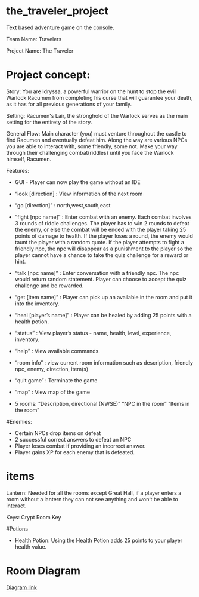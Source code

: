 # the_traveler_project
Text based adventure game on the console.

Team Name: Travelers

Project Name: The Traveler 

# Project concept:
Story: You are Idryssa, a powerful warrior on the hunt to stop the evil Warlock Racumen from completing his curse that will guarantee your death, as it has for all previous generations of your family. 

Setting: Racumen's Lair, the stronghold of the Warlock serves as the main setting for the entirety of the story.

General Flow: Main character (you) must venture throughout the castle to find Racumen and eventually defeat him. Along the way are various NPCs you are able to interact with, some friendly, some not. Make your way through their challenging combat(riddles) until you face the Warlock himself, Racumen.

Features:
- GUI - Player can now play the game without an IDE
- “look [direction] : View information of the next room
- “go [direction]” : north,west,south,east
- “fight [npc name]” : Enter combat with an enemy. Each combat involves 3 rounds of riddle challenges. The player has to win 2 rounds to defeat the enemy, or else the combat will be ended with the player taking 25 points of damage to health. If the player loses a round, the enemy would taunt the player with a random quote. If the player attempts to fight a friendly npc, the npc will disappear as a punishment to the player so the player cannot have a chance to take the quiz challenge for a reward or hint.
- “talk [npc name]” : Enter conversation with a friendly npc. The npc would return random statement. Player can choose to accept the quiz challenge and be rewarded.
- “get [item name]” : Player can pick up an available in the room and put it into the inventory.
- “heal [player’s name]” : Player can be healed by adding 25 points with a health potion.
- “status” : View player’s status - name, health, level, experience, inventory.
- “help” : View available commands.
- “room info” : view current room information such as description, friendly npc, enemy, direction, item(s)
- “quit game” : Terminate the game
- “map” : View map of the game


- 5 rooms:
“Description, directional (NWSE)”
“NPC in the room”
“Items in the room”

#Enemies:
- Certain NPCs drop items on defeat
- 2 successful correct answers to defeat an NPC
- Player loses combat if providing an incorrect answer.
- Player gains XP for each enemy that is defeated.


# items
Lantern: Needed for all the rooms except Great Hall, if a player enters a room without a lantern they can not see anything and won’t be able to interact.

Keys: Crypt Room Key

#Potions
- Health Potion: Using the Health Potion adds 25 points to your player health value.


# Room Diagram
[Diagram link](https://docs.google.com/drawings/d/1_ybfLzBiHIwmHWU_Nan2W2k6W9mNbvIVSj6Cn-EH_Fg/edit)
